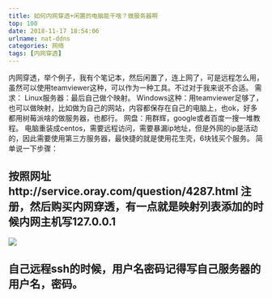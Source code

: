 ```yaml
---
title: 如何内网穿透+闲置的电脑能干啥？做服务器啊
top: 100
date: 2018-11-17 18:54:06
urlname: nat-ddns
categories: 网络
tags: [内网穿透]
---
```

内网穿透，举个例子，我有个笔记本，然后闲置了，连上网了，可是远程怎么用，虽然可以使用teamviewer这种，可以作为一种工具。不过对于我来说不合适。<!--more-->
需求：
Linux服务器：最后自己做个映射。
Windows这种：用teamviewer足够了，也可以做映射，比如做为自己的网站，内容都保存在自己的电脑上，也ok，好多都用树莓派啥的做服务器，也都行。
网盘：用群辉，google或者百度一搜一堆教程。
电脑重装成centos，需要远程访问，需要暴漏ip地址，但是外网的ip是活动的，因此需要使用第三方服务器，最快捷的就是使用花生壳，6块钱买个服务。
简单说一下步骤：
## 按照网址http://service.oray.com/question/4287.html 注册，然后购买内网穿透，有一点就是映射列表添加的时候内网主机写127.0.0.1
![](https://i.loli.net/2019/06/10/5cfe14bda5eb392865.jpg)

## 自己远程ssh的时候，用户名密码记得写自己服务器的用户名，密码。
